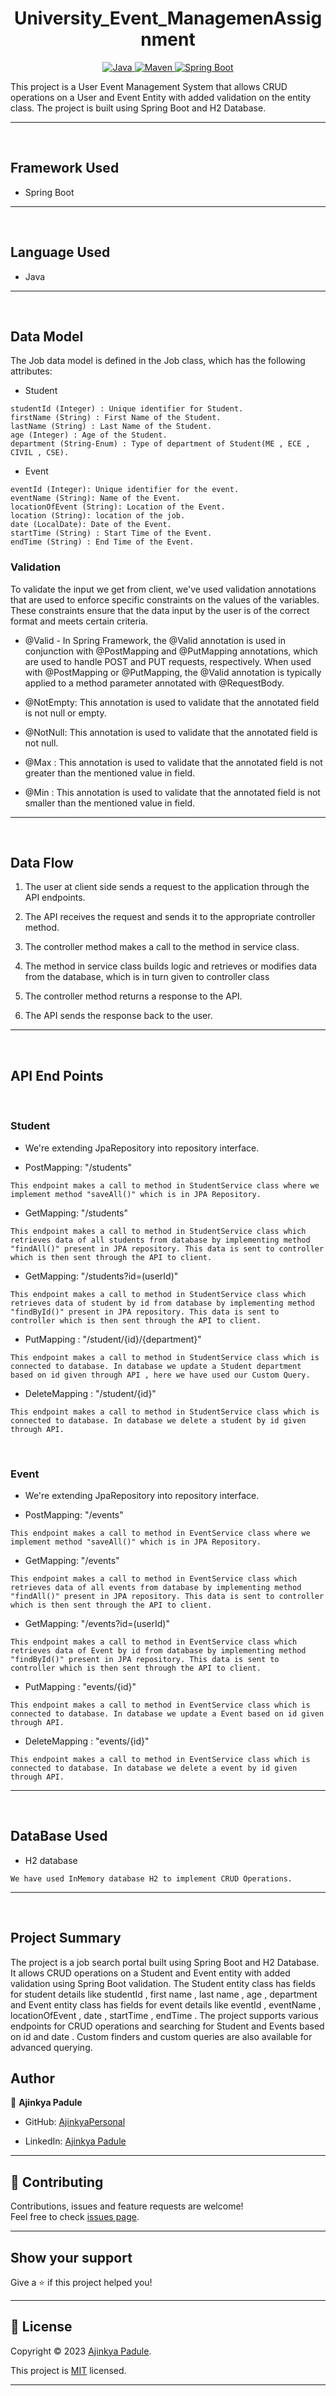 <h1 align = "center"> University_Event_ManagemenAssignment </h1>

<p align="center">
<a href="Java url">
    <img alt="Java" src="https://img.shields.io/badge/Java->=8-darkblue.svg" />
</a>
<a href="Maven url" >
    <img alt="Maven" src="https://img.shields.io/badge/maven-3.0.5-brightgreen.svg" />
</a>
<a href="Spring Boot url" >
    <img alt="Spring Boot" src="https://img.shields.io/badge/Spring Boot-3.0.6-brightgreen.svg" />
</a>
</p>

This project is a User Event Management System that allows CRUD operations on a User and Event Entity with added validation on the entity class. The project is built using Spring Boot and H2 Database.

---
<br>

## Framework Used
* Spring Boot

---
<br>

## Language Used
* Java

---
<br>

## Data Model

The Job data model is defined in the Job class, which has the following attributes:

* Student

```
studentId (Integer) : Unique identifier for Student.
firstName (String) : First Name of the Student.
lastName (String) : Last Name of the Student.
age (Integer) : Age of the Student.
department (String-Enum) : Type of department of Student(ME , ECE , CIVIL , CSE).
```

* Event

```
eventId (Integer): Unique identifier for the event.
eventName (String): Name of the Event.
locationOfEvent (String): Location of the Event.
location (String): location of the job.
date (LocalDate): Date of the Event.
startTime (String) : Start Time of the Event.
endTime (String) : End Time of the Event.
```

### Validation

To validate the input we get from client, we've used validation annotations that are used to enforce specific constraints on the values of the variables. These constraints ensure that the data input by the user is of the correct format and meets certain criteria.

* @Valid - In Spring Framework, the @Valid annotation is used in conjunction with @PostMapping and @PutMapping annotations, which are used to handle POST and PUT requests, respectively. When used with @PostMapping or @PutMapping, the @Valid annotation is typically applied to a method parameter annotated with @RequestBody.

* @NotEmpty: This annotation is used to validate that the annotated field is not null or empty. 

* @NotNull: This annotation is used to validate that the annotated field is not null.

* @Max : This annotation is used to validate that the annotated field is not greater than the mentioned value in field.

* @Min : This annotation is used to validate that the annotated field is not smaller than the mentioned value in field.
---
<br>

## Data Flow

1. The user at client side sends a request to the application through the API endpoints.
2. The API receives the request and sends it to the appropriate controller method.
3. The controller method makes a call to the method in service class.

4. The method in service class builds logic and retrieves or modifies data from the database, which is in turn given to controller class
5. The controller method returns a response to the API.
6. The API sends the response back to the user.

---

<br>


## API End Points 

</br>

### Student
- We're extending JpaRepository into repository interface.

* PostMapping: "/students"
```
This endpoint makes a call to method in StudentService class where we implement method "saveAll()" which is in JPA Repository.
```

* GetMapping: "/students"
```
This endpoint makes a call to method in StudentService class which retrieves data of all students from database by implementing method "findAll()" present in JPA repository. This data is sent to controller which is then sent through the API to client.
```

* GetMapping: "/students?id=(userId)"
```
This endpoint makes a call to method in StudentService class which retrieves data of student by id from database by implementing method "findById()" present in JPA repository. This data is sent to controller which is then sent through the API to client.
```

* PutMapping : "/student/{id}/{department}"
```
This endpoint makes a call to method in StudentService class which is connected to database. In database we update a Student department based on id given through API , here we have used our Custom Query.
```

* DeleteMapping : "/student/{id}"
```
This endpoint makes a call to method in StudentService class which is connected to database. In database we delete a student by id given through API.
```


</br>

### Event
- We're extending JpaRepository into repository interface.

* PostMapping: "/events"
```
This endpoint makes a call to method in EventService class where we implement method "saveAll()" which is in JPA Repository.
```

* GetMapping: "/events"
```
This endpoint makes a call to method in EventService class which retrieves data of all events from database by implementing method "findAll()" present in JPA repository. This data is sent to controller which is then sent through the API to client.
```

* GetMapping: "/events?id=(userId)"
```
This endpoint makes a call to method in EventService class which retrieves data of Event by id from database by implementing method "findById()" present in JPA repository. This data is sent to controller which is then sent through the API to client.
```

* PutMapping : "events/{id}"
```
This endpoint makes a call to method in EventService class which is connected to database. In database we update a Event based on id given through API.
```

* DeleteMapping : "events/{id}"
```
This endpoint makes a call to method in EventService class which is connected to database. In database we delete a event by id given through API.
```

---
<br>


## DataBase Used
* H2 database
```
We have used InMemory database H2 to implement CRUD Operations.
```
---
<br>

## Project Summary

The project is a job search portal built using Spring Boot and H2 Database. It allows CRUD operations on a Student and Event entity with added validation using Spring Boot 
validation. The Student entity class has fields for student details like studentId , first name , last name , age , department and 
Event entity class has fields for event details like eventId , eventName , locationOfEvent , date , startTime , endTime . The project supports various endpoints for CRUD operations and searching for Student and Events based on id and date . 
Custom finders and custom queries are also available for advanced querying.

## Author

👤 **Ajinkya Padule**

* GitHub: [AjinkyaPersonal](https://github.com/AjinkyaPersonal)

* LinkedIn: [Ajinkya Padule](https://www.linkedin.com/in/ajinkya-padule-04b8541a6/)
    
---

## 🤝 Contributing

Contributions, issues and feature requests are welcome!<br />Feel free to check [issues page]("url").
    
---
    
## Show your support

Give a ⭐️ if this project helped you!
    
---
    
## 📝 License

Copyright © 2023 [Ajinkya Padule](https://github.com/AjinkyaPersonal).<br />

This project is [MIT]("url") licensed.
    
---

